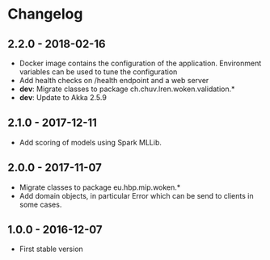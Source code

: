 
# Changelog

## 2.2.0 - 2018-02-16

* Docker image contains the configuration of the application. Environment variables can be used to tune the configuration
* Add health checks on /health endpoint and a web server
* __dev__: Migrate classes to package ch.chuv.lren.woken.validation.*
* __dev__: Update to Akka 2.5.9

## 2.1.0 - 2017-12-11

* Add scoring of models using Spark MLLib.

## 2.0.0 - 2017-11-07

* Migrate classes to package eu.hbp.mip.woken.*
* Add domain objects, in particular Error which can be send to clients in some cases.

## 1.0.0 - 2016-12-07

* First stable version
